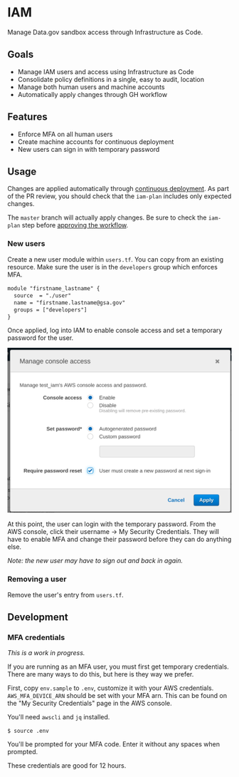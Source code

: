 # IAM

Manage Data.gov sandbox access through Infrastructure as Code.


## Goals

- Manage IAM users and access using Infrastructure as Code
- Consolidate policy definitions in a single, easy to audit, location
- Manage both human users and machine accounts
- Automatically apply changes through GH workflow


## Features

- Enforce MFA on all human users
- Create machine accounts for continuous deployment
- New users can sign in with temporary password


## Usage

Changes are applied automatically through [continuous
deployment](https://circleci.com/gh/GSA/workflows/datagov-infrastructure-live).
As part of the PR review, you should check that the `iam-plan` includes only
expected changes.

The `master` branch will actually apply changes. Be sure to check the `iam-plan`
step before [approving the
workflow](https://circleci.com/gh/GSA/workflows/datagov-infrastructure-live).


### New users

Create a new user module within `users.tf`. You can copy from an existing
resource. Make sure the user is in the `developers` group which enforces MFA.

```
module "firstname_lastname" {
  source  = "./user"
  name = "firstname.lastname@gsa.gov"
  groups = ["developers"]
}
```

Once applied, log into IAM to enable console access and set a temporary password
for the user.

![Screenshot showing how to enable IAM console access](./docs/enable_new_user.png)

At this point, the user can login with the temporary password. From the AWS
console, click their username -> My Security Credentials. They will have to
enable MFA and change their password before they can do anything else.

_Note: the new user may have to sign out and back in again._


### Removing a user

Remove the user's entry from `users.tf`.


## Development


### MFA credentials

_This is a work in progress._

If you are running as an MFA user, you must first get temporary credentials.
There are many ways to do this, but here is they way we prefer.

First, copy `env.sample` to `.env`, customize it with your AWS credentials.
`AWS_MFA_DEVICE_ARN` should be set with your MFA arn. This can be found on the
"My Security Credentials" page in the AWS console.

You'll need `awscli` and `jq` installed.

    $ source .env

You'll be prompted for your MFA code. Enter it without any spaces when prompted.

These credentials are good for 12 hours.
